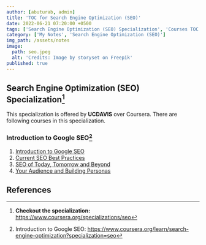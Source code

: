 ```yaml
---
author: [abuturab, admin]
title: 'TOC for Search Engine Optimization (SEO)'
date: 2022-06-21 07:20:00 +0500
tags: ['Search Engine Optimization (SEO) Specialization', 'Courses TOC']
category: ['My Notes', 'Search Engine Optimization (SEO)']
img_path: /assets/notes
image:
  path: seo.jpeg
  alt: 'Credits: Image by storyset on Freepik'
published: true
---
```


## **Search Engine Optimization (SEO) Specialization[^1]**

This specialization is offered by **UCDAVIS** over Coursera. There are following courses in this specialization.

### **Introduction to Google SEO[^2]**

1. [Introduction to Google SEO](/posts/introduction-to-google-seo)
2. [Current SEO Best Practices](/posts/current-seo-best-practices)
3. [SEO of Today, Tomorrow and Beyond](/posts/seo-of-today-tomorrow-and-beyond)
4. [Your Audience and Building Personas](/posts/your-audience-and-building-personas)

## References

[^1]: **Checkout the specialization:** <https://www.coursera.org/specializations/seo>
[^2]: Introduction to Google SEO: <https://www.coursera.org/learn/search-engine-optimization?specialization=seo>